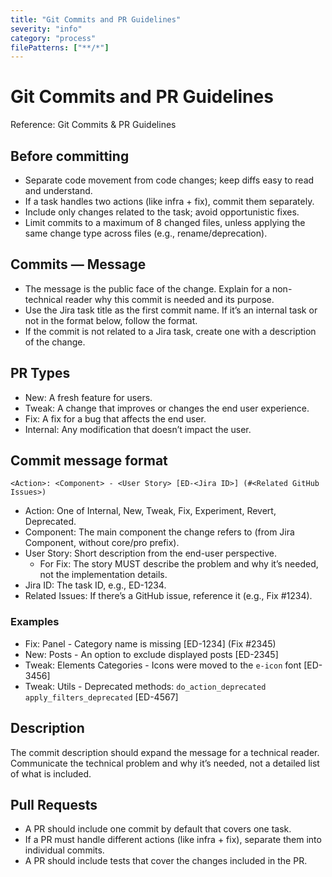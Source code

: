 ```yaml
---
title: "Git Commits and PR Guidelines"
severity: "info"
category: "process"
filePatterns: ["**/*"]
---
```


# Git Commits and PR Guidelines

Reference: Git Commits & PR Guidelines

## Before committing

- Separate code movement from code changes; keep diffs easy to read and understand.
- If a task handles two actions (like infra + fix), commit them separately.
- Include only changes related to the task; avoid opportunistic fixes.
- Limit commits to a maximum of 8 changed files, unless applying the same change type across files (e.g., rename/deprecation).

## Commits — Message

- The message is the public face of the change. Explain for a non-technical reader why this commit is needed and its purpose.
- Use the Jira task title as the first commit name. If it’s an internal task or not in the format below, follow the format.
- If the commit is not related to a Jira task, create one with a description of the change.

## PR Types

- New: A fresh feature for users.
- Tweak: A change that improves or changes the end user experience.
- Fix: A fix for a bug that affects the end user.
- Internal: Any modification that doesn’t impact the user.

## Commit message format

```
<Action>: <Component> - <User Story> [ED-<Jira ID>] (#<Related GitHub Issues>)
```

- Action: One of Internal, New, Tweak, Fix, Experiment, Revert, Deprecated.
- Component: The main component the change refers to (from Jira Component, without core/pro prefix).
- User Story: Short description from the end-user perspective.
  - For Fix: The story MUST describe the problem and why it’s needed, not the implementation details.
- Jira ID: The task ID, e.g., ED-1234.
- Related Issues: If there’s a GitHub issue, reference it (e.g., Fix #1234).

### Examples

- Fix: Panel - Category name is missing [ED-1234] (Fix #2345)
- New: Posts - An option to exclude displayed posts [ED-2345]
- Tweak: Elements Categories - Icons were moved to the `e-icon` font [ED-3456]
- Tweak: Utils - Deprecated methods: `do_action_deprecated` `apply_filters_deprecated` [ED-4567]

## Description

The commit description should expand the message for a technical reader. Communicate the technical problem and why it’s needed, not a detailed list of what is included.

## Pull Requests

- A PR should include one commit by default that covers one task.
- If a PR must handle different actions (like infra + fix), separate them into individual commits.
- A PR should include tests that cover the changes included in the PR.
